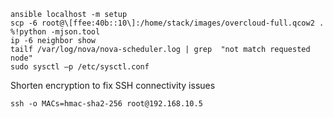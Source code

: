 ```
ansible localhost -m setup
scp -6 root@\[ffee:40b::10\]:/home/stack/images/overcloud-full.qcow2 .
%!python -mjson.tool
ip -6 neighbor show
tailf /var/log/nova/nova-scheduler.log | grep  "not match requested node"
sudo sysctl –p /etc/sysctl.conf
```

Shorten encryption to fix SSH connectivity issues
```
ssh -o MACs=hmac-sha2-256 root@192.168.10.5
```
